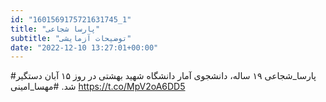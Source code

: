 ```yaml
---
id: "1601569175721631745_1"
title: "پارسا شجاعی"
subtitle: "توضیحات آزمایشی"
date: "2022-12-10 13:27:01+00:00"
---
```

#پارسا_شجاعی ۱۹ ساله، دانشجوی آمار دانشگاه شهید بهشتی در روز ۱۵ آبان دستگیر شد. 
#مهسا_امینی https://t.co/MpV2oA6DD5
